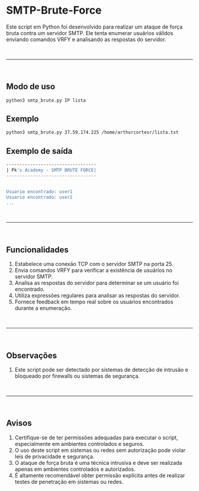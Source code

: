 # SMTP-Brute-Force

Este script em Python foi desenvolvido para realizar um ataque de força bruta contra um servidor SMTP. Ele tenta enumerar usuários válidos enviando comandos VRFY e analisando as respostas do servidor.

<br>

---

<br>

## **Modo de uso**

```bash
python3 smtp_brute.py IP lista
```

## **Exemplo**

```bash
python3 smtp_brute.py 37.59.174.225 /home/arthurcortesr/lista.txt
```

## **Exemplo de saída**

```bash
----------------------------------
| Pk's Academy - SMTP BRUTE FORCE| 
----------------------------------


Usuario encontrado: user1
Usuario encontrado: user2
...
```

<br>

---

<br>

## **Funcionalidades**

1. Estabelece uma conexão TCP com o servidor SMTP na porta 25.
2. Envia comandos VRFY para verificar a existência de usuários no servidor SMTP.
3. Analisa as respostas do servidor para determinar se um usuário foi encontrado.
4. Utiliza expressões regulares para analisar as respostas do servidor.
5. Fornece feedback em tempo real sobre os usuários encontrados durante a enumeração.

<br>

---

<br>

## **Observações**

1. Este script pode ser detectado por sistemas de detecção de intrusão e bloqueado por firewalls ou sistemas de segurança.

<br>

---

<br>

## **Avisos**

1. Certifique-se de ter permissões adequadas para executar o script, especialmente em ambientes controlados e seguros.
2. O uso deste script em sistemas ou redes sem autorização pode violar leis de privacidade e segurança.
3. O ataque de força bruta é uma técnica intrusiva e deve ser realizada apenas em ambientes controlados e autorizados.
4. É altamente recomendável obter permissão explícita antes de realizar testes de penetração em sistemas ou redes.

